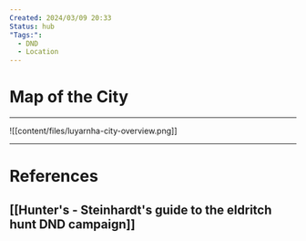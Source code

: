 ```yaml
---
Created: 2024/03/09 20:33
Status: hub
"Tags:":
  - DND
  - Location
---
```

# Map of the City
---

![[content/files/luyarnha-city-overview.png]]

---
# References
## [[Hunter's - Steinhardt's guide to the eldritch hunt DND campaign]]